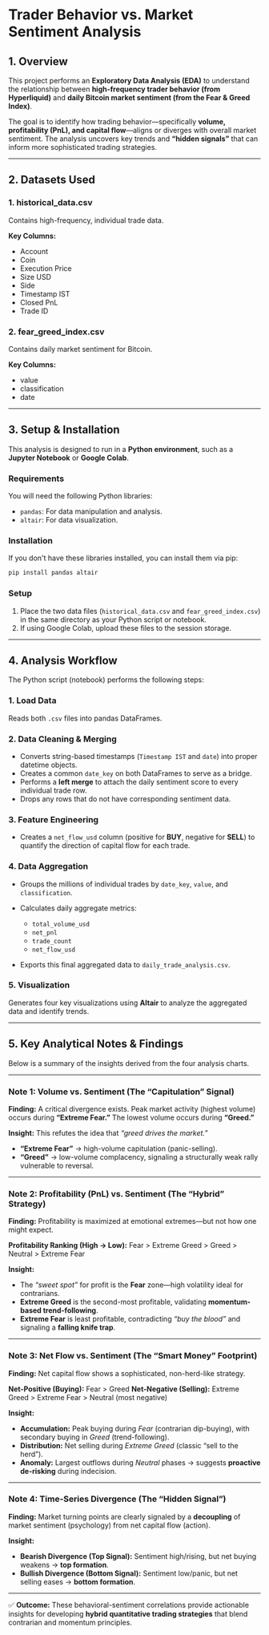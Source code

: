 # Trader Behavior vs. Market Sentiment Analysis

## 1. Overview

This project performs an **Exploratory Data Analysis (EDA)** to understand the relationship between **high-frequency trader behavior (from Hyperliquid)** and **daily Bitcoin market sentiment (from the Fear & Greed Index)**.

The goal is to identify how trading behavior—specifically **volume, profitability (PnL), and capital flow**—aligns or diverges with overall market sentiment. The analysis uncovers key trends and **“hidden signals”** that can inform more sophisticated trading strategies.

---

## 2. Datasets Used

### **1. historical_data.csv**

Contains high-frequency, individual trade data.

**Key Columns:**

* Account
* Coin
* Execution Price
* Size USD
* Side
* Timestamp IST
* Closed PnL
* Trade ID

### **2. fear_greed_index.csv**

Contains daily market sentiment for Bitcoin.

**Key Columns:**

* value
* classification
* date

---

## 3. Setup & Installation

This analysis is designed to run in a **Python environment**, such as a **Jupyter Notebook** or **Google Colab**.

### **Requirements**

You will need the following Python libraries:

* `pandas`: For data manipulation and analysis.
* `altair`: For data visualization.

### **Installation**

If you don't have these libraries installed, you can install them via pip:

```bash
pip install pandas altair
```

### **Setup**

1. Place the two data files (`historical_data.csv` and `fear_greed_index.csv`) in the same directory as your Python script or notebook.
2. If using Google Colab, upload these files to the session storage.

---

## 4. Analysis Workflow

The Python script (notebook) performs the following steps:

### **1. Load Data**

Reads both `.csv` files into pandas DataFrames.

### **2. Data Cleaning & Merging**

* Converts string-based timestamps (`Timestamp IST` and `date`) into proper datetime objects.
* Creates a common `date_key` on both DataFrames to serve as a bridge.
* Performs a **left merge** to attach the daily sentiment score to every individual trade row.
* Drops any rows that do not have corresponding sentiment data.

### **3. Feature Engineering**

* Creates a `net_flow_usd` column (positive for **BUY**, negative for **SELL**) to quantify the direction of capital flow for each trade.

### **4. Data Aggregation**

* Groups the millions of individual trades by `date_key`, `value`, and `classification`.
* Calculates daily aggregate metrics:

  * `total_volume_usd`
  * `net_pnl`
  * `trade_count`
  * `net_flow_usd`
* Exports this final aggregated data to `daily_trade_analysis.csv`.

### **5. Visualization**

Generates four key visualizations using **Altair** to analyze the aggregated data and identify trends.

---

## 5. Key Analytical Notes & Findings

Below is a summary of the insights derived from the four analysis charts.

---

### **Note 1: Volume vs. Sentiment (The “Capitulation” Signal)**

**Finding:**
A critical divergence exists. Peak market activity (highest volume) occurs during **“Extreme Fear.”**
The lowest volume occurs during **“Greed.”**

**Insight:**
This refutes the idea that *“greed drives the market.”*

* **“Extreme Fear”** → high-volume capitulation (panic-selling).
* **“Greed”** → low-volume complacency, signaling a structurally weak rally vulnerable to reversal.

---

### **Note 2: Profitability (PnL) vs. Sentiment (The “Hybrid” Strategy)**

**Finding:**
Profitability is maximized at emotional extremes—but not how one might expect.

**Profitability Ranking (High → Low):**
Fear > Extreme Greed > Greed > Neutral > Extreme Fear

**Insight:**

* The *“sweet spot”* for profit is the **Fear** zone—high volatility ideal for contrarians.
* **Extreme Greed** is the second-most profitable, validating **momentum-based trend-following**.
* **Extreme Fear** is least profitable, contradicting *“buy the blood”* and signaling a **falling knife trap**.

---

### **Note 3: Net Flow vs. Sentiment (The “Smart Money” Footprint)**

**Finding:**
Net capital flow shows a sophisticated, non-herd-like strategy.

**Net-Positive (Buying):** Fear > Greed
**Net-Negative (Selling):** Extreme Greed > Extreme Fear > Neutral (most negative)

**Insight:**

* **Accumulation:** Peak buying during *Fear* (contrarian dip-buying), with secondary buying in *Greed* (trend-following).
* **Distribution:** Net selling during *Extreme Greed* (classic “sell to the herd”).
* **Anomaly:** Largest outflows during *Neutral* phases → suggests **proactive de-risking** during indecision.

---

### **Note 4: Time-Series Divergence (The “Hidden Signal”)**

**Finding:**
Market turning points are clearly signaled by a **decoupling** of market sentiment (psychology) from net capital flow (action).

**Insight:**

* **Bearish Divergence (Top Signal):** Sentiment high/rising, but net buying weakens → **top formation**.
* **Bullish Divergence (Bottom Signal):** Sentiment low/panic, but net selling eases → **bottom formation**.

---

✅ **Outcome:**
These behavioral-sentiment correlations provide actionable insights for developing **hybrid quantitative trading strategies** that blend contrarian and momentum principles.
